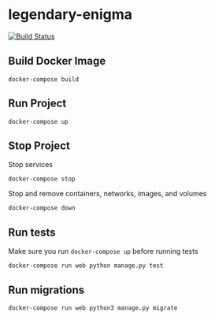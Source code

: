 # legendary-enigma

[![Build Status](https://travis-ci.com/dustinlahr/legendary-enigma.svg?token=mtTH5HBaBtzTCpactyn1&branch=master)](https://travis-ci.com/dustinlahr/legendary-enigma)

## Build Docker Image
```
docker-compose build
```

## Run Project
```
docker-compose up
```

## Stop Project
Stop services
```
docker-compose stop
```

 Stop and remove containers, networks, images, and volumes
```
docker-compose down
```

## Run tests
Make sure you run `docker-compose up` before running tests
```
docker-compose run web python manage.py test
```

## Run migrations
```
docker-compose run web python3 manage.py migrate
```
